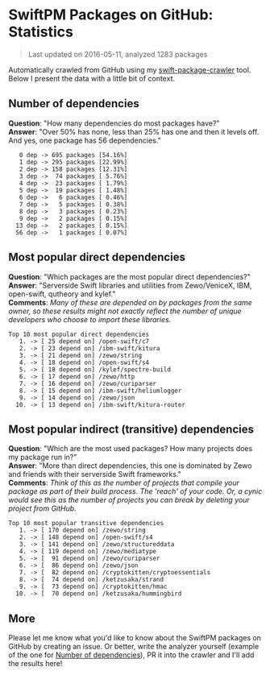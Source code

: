 
# SwiftPM Packages on GitHub: Statistics

> Last updated on 2016-05-11, analyzed 1283 packages

Automatically crawled from GitHub using my [swift-package-crawler](https://github.com/czechboy0/swift-package-crawler) tool. Below I present the data with a little bit of context.

## Number of dependencies
**Question**: "How many dependencies do most packages have?"  
**Answer**: "Over 50% has none, less than 25% has one and then it levels off. And yes, one package has 56 dependencies."  
```
   0 dep -> 695 packages [54.16%]
   1 dep -> 295 packages [22.99%]
   2 dep -> 158 packages [12.31%]
   3 dep ->  74 packages [ 5.76%]
   4 dep ->  23 packages [ 1.79%]
   5 dep ->  19 packages [ 1.48%]
   6 dep ->   6 packages [ 0.46%]
   7 dep ->   5 packages [ 0.38%]
   8 dep ->   3 packages [ 0.23%]
   9 dep ->   2 packages [ 0.15%]
  13 dep ->   2 packages [ 0.15%]
  56 dep ->   1 packages [ 0.07%]
```

## Most popular direct dependencies
**Question**: "Which packages are the most popular direct dependencies?"  
**Answer**: "Serverside Swift libraries and utilities from Zewo/VeniceX, IBM, open-swift, qutheory and kylef."  
**Comments**: *Many of these are depended on by packages from the same owner, so these results might not exactly reflect the number of unique developers who choose to import these libraries.*  
```
Top 10 most popular direct dependencies
   1. -> [ 25 depend on] /open-swift/c7
   2. -> [ 23 depend on] /ibm-swift/kitura
   3. -> [ 21 depend on] /zewo/string
   4. -> [ 18 depend on] /open-swift/s4
   5. -> [ 18 depend on] /kylef/spectre-build
   6. -> [ 17 depend on] /zewo/http
   7. -> [ 16 depend on] /zewo/curiparser
   8. -> [ 15 depend on] /ibm-swift/heliumlogger
   9. -> [ 14 depend on] /zewo/json
  10. -> [ 13 depend on] /ibm-swift/kitura-router
```

## Most popular indirect (transitive) dependencies
**Question**: "Which are the most used packages? How many projects does my package run in?"  
**Answer**: "More than direct dependencies, this one is dominated by Zewo and friends with their serverside Swift frameworks."  
**Comments**: *Think of this as the number of projects that compile your package as part of their build process. The 'reach' of your code. Or, a cynic would see this as the number of projects you can break by deleting your project from GitHub.*  
```
Top 10 most popular transitive dependencies
   1. -> [ 170 depend on] /zewo/string
   2. -> [ 148 depend on] /open-swift/s4
   3. -> [ 141 depend on] /zewo/structureddata
   4. -> [ 119 depend on] /zewo/mediatype
   5. -> [  91 depend on] /zewo/curiparser
   6. -> [  86 depend on] /zewo/json
   7. -> [  82 depend on] /cryptokitten/cryptoessentials
   8. -> [  74 depend on] /ketzusaka/strand
   9. -> [  73 depend on] /cryptokitten/hmac
  10. -> [  70 depend on] /ketzusaka/hummingbird
```

## More
Please let me know what you'd like to know about the SwiftPM packages on GitHub by creating an issue. Or better, write the analyzer yourself (example of the one for [Number of dependencies](https://github.com/czechboy0/swift-package-crawler/blob/master/Sources/Analyzer/DependencyTrees.swift)), PR it into the crawler and I'll add the results here!
